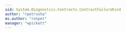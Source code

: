 ```yaml
---
uid: System.Diagnostics.Contracts.ContractFailureKind
author: "rpetrusha"
ms.author: "ronpet"
manager: "wpickett"
---
```

